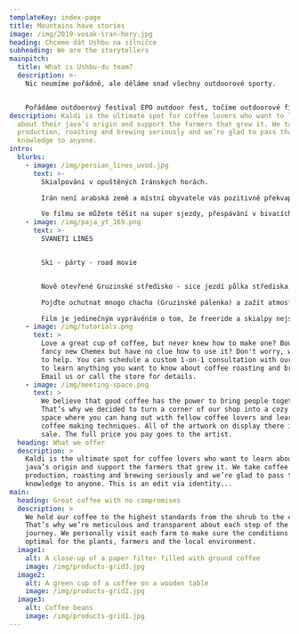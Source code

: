 ```yaml
---
templateKey: index-page
title: Mountains have stories
image: /img/2019-vosak-iran-hory.jpg
heading: Chceme dát Ushbu na silničce
subheading: We are the storytellers
mainpitch:
  title: What is Ushbu-du team?
  description: >-
    Nic neumíme pořádně, ale děláme snad všechny outdoorové sporty.


    Pořádáme outdoorový festival EPO outdoor fest, točíme outdoorové filmy a prostě žijeme v přírodě
description: Kaldi is the ultimate spot for coffee lovers who want to learn
  about their java’s origin and support the farmers that grew it. We take coffee
  production, roasting and brewing seriously and we’re glad to pass that
  knowledge to anyone.
intro:
  blurbs:
    - image: /img/persian_lines_uvod.jpg
      text: >-
        Skialpování v opuštěných Iránských horách. 

        Irán není arabská země a místní obyvatele vás pozitivně překvapí.

        Ve filmu se můžete těšit na super sjezdy, přespávání v bivacích, alkohol ve středisku, holky bez šátků, pejska ve 4000m i  luxusní mobilní latrínu.
    - image: /img/paja_yt_169.png
      text: >-
        SVANETI LINES


        Ski - párty - road movie


        Nově otevřené Gruzinské středisko - sice jezdí půlka střediska, ale prašan padá.

        Pojďte ochutnat mnogo chacha (Gruzinské pálenka) a zažít atmosféru lyžování v místech, kde se tento sport teprve rozvíjí. 

        Film je jedinečným vyprávěním o tom, že freeride a skialpy nejsou pouze super sjezdy, ale také velká zodpovědnost a riziko.
    - image: /img/tutorials.png
      text: >
        Love a great cup of coffee, but never knew how to make one? Bought a
        fancy new Chemex but have no clue how to use it? Don't worry, we’re here
        to help. You can schedule a custom 1-on-1 consultation with our baristas
        to learn anything you want to know about coffee roasting and brewing.
        Email us or call the store for details.
    - image: /img/meeting-space.png
      text: >
        We believe that good coffee has the power to bring people together.
        That’s why we decided to turn a corner of our shop into a cozy meeting
        space where you can hang out with fellow coffee lovers and learn about
        coffee making techniques. All of the artwork on display there is for
        sale. The full price you pay goes to the artist.
  heading: What we offer
  description: >
    Kaldi is the ultimate spot for coffee lovers who want to learn about their
    java’s origin and support the farmers that grew it. We take coffee
    production, roasting and brewing seriously and we’re glad to pass that
    knowledge to anyone. This is an edit via identity...
main:
  heading: Great coffee with no compromises
  description: >
    We hold our coffee to the highest standards from the shrub to the cup.
    That’s why we’re meticulous and transparent about each step of the coffee’s
    journey. We personally visit each farm to make sure the conditions are
    optimal for the plants, farmers and the local environment.
  image1:
    alt: A close-up of a paper filter filled with ground coffee
    image: /img/products-grid3.jpg
  image2:
    alt: A green cup of a coffee on a wooden table
    image: /img/products-grid2.jpg
  image3:
    alt: Coffee beans
    image: /img/products-grid1.jpg
---
```

